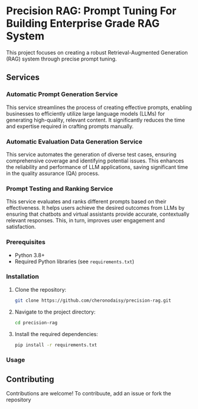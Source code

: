 # Precision RAG: Prompt Tuning For Building Enterprise Grade RAG System

This project focuses on creating a robust Retrieval-Augmented Generation (RAG) system through precise prompt tuning.
## Services

### Automatic Prompt Generation Service
This service streamlines the process of creating effective prompts, enabling businesses to efficiently utilize large language models (LLMs) for generating high-quality, relevant content. It significantly reduces the time and expertise required in crafting prompts manually.

### Automatic Evaluation Data Generation Service
This service automates the generation of diverse test cases, ensuring comprehensive coverage and identifying potential issues. This enhances the reliability and performance of LLM applications, saving significant time in the quality assurance (QA) process.

### Prompt Testing and Ranking Service
This service evaluates and ranks different prompts based on their effectiveness. It helps users achieve the desired outcomes from LLMs by ensuring that chatbots and virtual assistants provide accurate, contextually relevant responses. This, in turn, improves user engagement and satisfaction.

### Prerequisites
- Python 3.8+
- Required Python libraries (see `requirements.txt`)

### Installation
1. Clone the repository:
    ```bash
    git clone https://github.com/cheronodaisy/precision-rag.git
    ```
2. Navigate to the project directory:
    ```bash
    cd precision-rag
    ```
3. Install the required dependencies:
    ```bash
    pip install -r requirements.txt
    ```

### Usage


## Contributing
Contributions are welcome! To contribuute, add an issue or fork the repository
